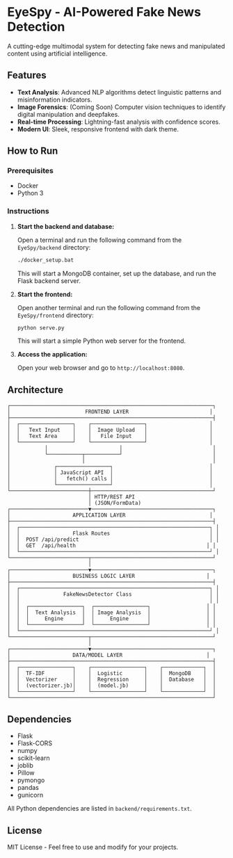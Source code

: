 # EyeSpy - AI-Powered Fake News Detection

A cutting-edge multimodal system for detecting fake news and manipulated content using artificial intelligence.

## Features

- **Text Analysis**: Advanced NLP algorithms detect linguistic patterns and misinformation indicators.
- **Image Forensics**: (Coming Soon) Computer vision techniques to identify digital manipulation and deepfakes.
- **Real-time Processing**: Lightning-fast analysis with confidence scores.
- **Modern UI**: Sleek, responsive frontend with dark theme.

## How to Run

### Prerequisites

- Docker
- Python 3

### Instructions

1.  **Start the backend and database:**

    Open a terminal and run the following command from the `EyeSpy/backend` directory:

    ```bash
    ./docker_setup.bat
    ```

    This will start a MongoDB container, set up the database, and run the Flask backend server.

2.  **Start the frontend:**

    Open another terminal and run the following command from the `EyeSpy/frontend` directory:

    ```bash
    python serve.py
    ```

    This will start a simple Python web server for the frontend.

3.  **Access the application:**

    Open your web browser and go to `http://localhost:8080`.

## Architecture

```
┌─────────────────────────────────────────────────────────────────┐
│                        FRONTEND LAYER                          │
├─────────────────────────────────────────────────────────────────┤
│  ┌─────────────────┐    ┌─────────────────┐                    │
│  │   Text Input    │    │  Image Upload   │                    │
│  │   Text Area     │    │   File Input    │                    │
│  └─────────────────┘    └─────────────────┘                    │
│           │                       │                             │
│           └───────────┬───────────┘                             │
│                       │                                         │
│              ┌─────────────────┐                               │
│              │ JavaScript API  │                               │
│              │   fetch() calls │                               │
│              └─────────────────┘                               │
└─────────────────────────┼───────────────────────────────────────┘
                          │ HTTP/REST API
                          │ (JSON/FormData)
┌─────────────────────────▼───────────────────────────────────────┐
│                    APPLICATION LAYER                           │
├─────────────────────────────────────────────────────────────────┤
│  ┌─────────────────────────────────────────────────────────────┐ │
│  │                 Flask Routes                                │ │
│  │  POST /api/predict                                          │ │
│  │  GET  /api/health                                          │ │
│  └─────────────────────────────────────────────────────────────┘ │
└─────────────────────────┬───────────────────────────────────────┘
                          │
┌─────────────────────────▼───────────────────────────────────────┐
│                    BUSINESS LOGIC LAYER                       │
├─────────────────────────────────────────────────────────────────┤
│  ┌─────────────────────────────────────────────────────────────┐ │
│  │              FakeNewsDetector Class                         │ │
│  │                                                             │ │
│  │  ┌─────────────────┐  ┌─────────────────┐                  │ │
│  │  │  Text Analysis  │  │ Image Analysis  │                  │ │
│  │  │     Engine      │  │     Engine      │                  │ │
│  │  └─────────────────┘  └─────────────────┘                  │ │
│  └─────────────────────────────────────────────────────────────┘ │
└─────────────────────────┬───────────────────────────────────────┘
                          │
┌─────────────────────────▼───────────────────────────────────────┐
│                    DATA/MODEL LAYER                           │
├─────────────────────────────────────────────────────────────────┤
│  ┌─────────────────┐    ┌─────────────────┐    ┌─────────────┐  │
│  │  TF-IDF         │    │  Logistic       │    │  MongoDB    │  │
│  │  Vectorizer     │    │  Regression     │    │  Database   │  │
│  │  (vectorizer.jb)│    │  (model.jb)     │    │             │  │
│  └─────────────────┘    └─────────────────┘    └─────────────┘  │
└─────────────────────────────────────────────────────────────────┘

```

## Dependencies

- Flask
- Flask-CORS
- numpy
- scikit-learn
- joblib
- Pillow
- pymongo
- pandas
- gunicorn

All Python dependencies are listed in `backend/requirements.txt`.

## License

MIT License - Feel free to use and modify for your projects.
